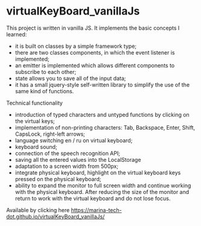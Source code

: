 # virtualKeyBoard_vanillaJs

This project is written in vanilla JS. 
It implements the basic concepts I learned:
- it is built on classes by a simple framework type;
- there are two classes components, in which the event listener is implemented;
- an emitter is implemented which allows different components to subscribe to each other;
- state allows you to save all of the input data;
- it has a small jquery-style self-written library to simplify the use of the same kind of functions.


Technical functionality
- introduction of typed characters and untyped functions by clicking on the virtual keys;
- implementation of non-printing characters: Tab, Backspace, Enter, Shift, CapsLock, right-left arrows;
- language switching en / ru on virtual keyboard;
- keyboard sound;
- connection of the speech recognition API;
- saving all the entered values into the LocalStorage
- adaptation to a screen width from 500px;
- integrate physical keyboard, highlight on the virtual keyboard keys pressed on the physical keyboard;
- ability to expand the monitor to full screen width and continue working with the physical keyboard. After reducing the size of the monitor and return to work with the virtual keyboard and do not lose focus.

Available by clicking here
https://marina-tech-dot.github.io/virtualKeyBoard_vanillaJs/
